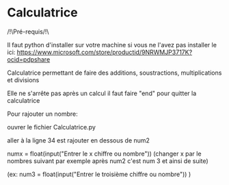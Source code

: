 # Calculatrice

/!\Pré-requis/!\

Il faut python d'installer sur votre machine si vous ne l'avez pas installer le ici: https://www.microsoft.com/store/productid/9NRWMJP3717K?ocid=pdpshare


Calculatrice permettant de faire des additions, soustractions, multiplications et divisions

Elle ne s'arrête pas après un calcul il faut faire "end" pour quitter la calculatrice

Pour rajouter un nombre:

ouvrer le fichier Calculatrice.py

aller à la ligne 34 est rajouter en dessous de num2

 numx = float(input("Entrer le x chiffre ou nombre")) (changer x par le nombres suivant par exemple après num2 c'est num 3 et ainsi de suite)

 (ex:  num3 = float(input("Entrer le troisième chiffre ou nombre")) )

 
